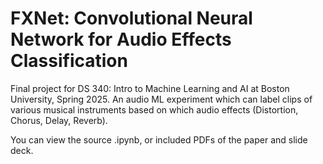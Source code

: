 # FXNet: Convolutional Neural Network for Audio Effects Classification

Final project for DS 340: Intro to Machine Learning and AI at Boston University, Spring 2025. An audio ML experiment which can label clips of various musical instruments based on which audio effects (Distortion, Chorus, Delay, Reverb).

You can view the source .ipynb, or included PDFs of the paper and slide deck.
